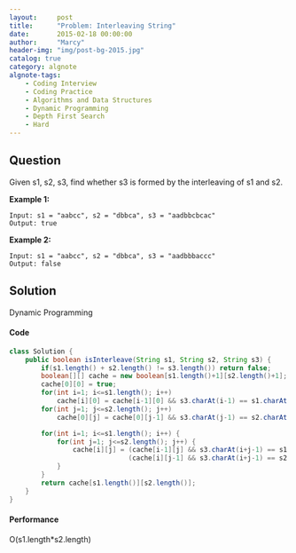 ```yaml
---
layout:     post
title:      "Problem: Interleaving String"
date:       2015-02-18 00:00:00
author:     "Marcy"
header-img: "img/post-bg-2015.jpg"
catalog: true
category: algnote
algnote-tags:
    - Coding Interview
    - Coding Practice
    - Algorithms and Data Structures
    - Dynamic Programming
    - Depth First Search
    - Hard
---
```


## Question

Given s1, s2, s3, find whether s3 is formed by the interleaving of s1 and s2.

**Example 1:**
```
Input: s1 = "aabcc", s2 = "dbbca", s3 = "aadbbcbcac"
Output: true
```

**Example 2:**
```
Input: s1 = "aabcc", s2 = "dbbca", s3 = "aadbbbaccc"
Output: false
```

## Solution
Dynamic Programming

#### Code
```java
class Solution {
    public boolean isInterleave(String s1, String s2, String s3) {
        if(s1.length() + s2.length() != s3.length()) return false;
        boolean[][] cache = new boolean[s1.length()+1][s2.length()+1];
        cache[0][0] = true;
        for(int i=1; i<=s1.length(); i++)
            cache[i][0] = cache[i-1][0] && s3.charAt(i-1) == s1.charAt(i-1);
        for(int j=1; j<=s2.length(); j++)
            cache[0][j] = cache[0][j-1] && s3.charAt(j-1) == s2.charAt(j-1);

        for(int i=1; i<=s1.length(); i++) {
            for(int j=1; j<=s2.length(); j++) {
                cache[i][j] = (cache[i-1][j] && s3.charAt(i+j-1) == s1.charAt(i-1)) ||
                              (cache[i][j-1] && s3.charAt(i+j-1) == s2.charAt(j-1));
            }
        }
        return cache[s1.length()][s2.length()];
    }
}
```

#### Performance
O(s1.length*s2.length)

